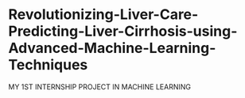 # Revolutionizing-Liver-Care-Predicting-Liver-Cirrhosis-using-Advanced-Machine-Learning-Techniques
MY 1ST INTERNSHIP PROJECT IN MACHINE LEARNING
